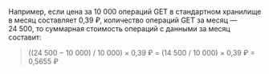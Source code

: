 Например, если цена за 10&nbsp;000 операций GET в стандартном хранилище в месяц составляет 0,39&nbsp;₽, количество операций GET за месяц — 24&nbsp;500, то суммарная стоимость операций с данными за месяц составит:

> ((24&nbsp;500 − 10&nbsp;000) / 10 000) × 0,39&nbsp;₽ = (14&nbsp;500 / 10&nbsp;000) × 0,39&nbsp;₽ = 0,5655&nbsp;₽